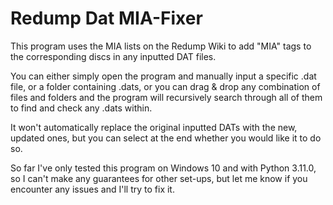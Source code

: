 # Redump Dat MIA-Fixer
This program uses the MIA lists on the Redump Wiki to add "MIA" tags to the corresponding discs in any inputted DAT files.

You can either simply open the program and manually input a specific .dat file, or a folder containing .dats, or you can drag & drop any combination of files and folders and the program will recursively search through all of them to find and check any .dats within.

It won't automatically replace the original inputted DATs with the new, updated ones, but you can select at the end whether you would like it to do so.

So far I've only tested this program on Windows 10 and with Python 3.11.0, so I can't make any guarantees for other set-ups, but let me know if you encounter any issues and I'll try to fix it.

